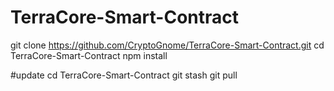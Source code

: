 # TerraCore-Smart-Contract


git clone https://github.com/CryptoGnome/TerraCore-Smart-Contract.git
cd TerraCore-Smart-Contract
npm install


#update
cd TerraCore-Smart-Contract
git stash
git pull

